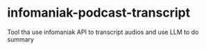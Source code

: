 # infomaniak-podcast-transcript
Tool tha use infomaniak API to transcript audios and use LLM to do summary
